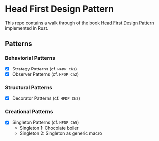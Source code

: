 # Head First Design Pattern

This repo contains a walk through of the book [Head First Design Pattern](https://github.com/bethrobson/Head-First-Design-Patterns) implemented in Rust.

## Patterns

### Behaviorial Patterns

-   [x] Strategy Patterns (cf. `HFDP Ch1`)
-   [x] Observer Patterns (cf. `HFDP Ch2`)

### Structural Patterns

-   [x] Decorator Patterns (cf. `HFDP Ch3`)

### Creational Patterns

-   [x] Singleton Patterns (cf. `HFDP Ch5`)
    -   Singleton 1: Chocolate boiler
    -   Singleton 2: Singleton as generic macro
